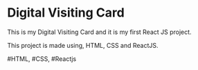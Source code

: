 # Digital Visiting Card

This is my Digital Visiting Card and it is my first React JS project.

This project is made using, HTML, CSS and ReactJS.

#HTML, #CSS, #Reactjs
